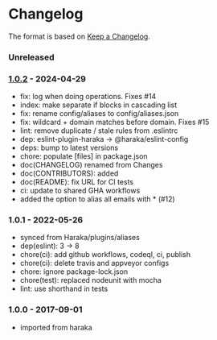 # Changelog

The format is based on [Keep a Changelog](https://keepachangelog.com/).

### Unreleased

### [1.0.2] - 2024-04-29

- fix: log when doing operations. Fixes #14
- index: make separate if blocks in cascading list
- fix: rename config/aliases to config/aliases.json
- fix: wildcard + domain matches before domain. Fixes #15
- lint: remove duplicate / stale rules from .eslintrc
- dep: eslint-plugin-haraka -> @haraka/eslint-config
- deps: bump to latest versions
- chore: populate [files] in package.json
- doc(CHANGELOG) renamed from Changes
- doc(CONTRIBUTORS): added
- doc(README): fix URL for CI tests
- ci: update to shared GHA workflows
- added the option to alias all emails with \* (#12)

### 1.0.1 - 2022-05-26

- synced from Haraka/plugins/aliases
- dep(eslint): 3 -> 8
- chore(ci): add github workflows, codeql, ci, publish
- chore(ci): delete travis and appveyor configs
- chore: ignore package-lock.json
- chore(test): replaced nodeunit with mocha
- lint: use shorthand in tests

### 1.0.0 - 2017-09-01

- imported from haraka

[1.0.2]: https://github.com/haraka/haraka-plugin-aliases/releases/tag/v1.0.2
